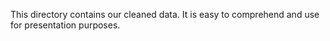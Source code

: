 This directory contains our cleaned data. It is easy to comprehend and use for presentation purposes.